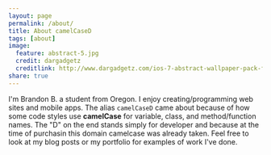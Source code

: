 ```yaml
---
layout: page
permalink: /about/
title: About camelCaseD
tags: [about]
image:
  feature: abstract-5.jpg
  credit: dargadgetz
  creditlink: http://www.dargadgetz.com/ios-7-abstract-wallpaper-pack-for-iphone-5-and-ipod-touch-retina/
share: true
---
```


I'm Brandon B. a student from Oregon. I enjoy creating/programming web sites and mobile apps. The alias `camelCaseD` came about because of how some code styles use **camelCase** for variable, class, and method/function names. The "D" on the end stands simply for developer and because at the time of purchasin this domain camelcase was already taken. Feel free to look at my blog posts or my portfolio for examples of work I've done.

